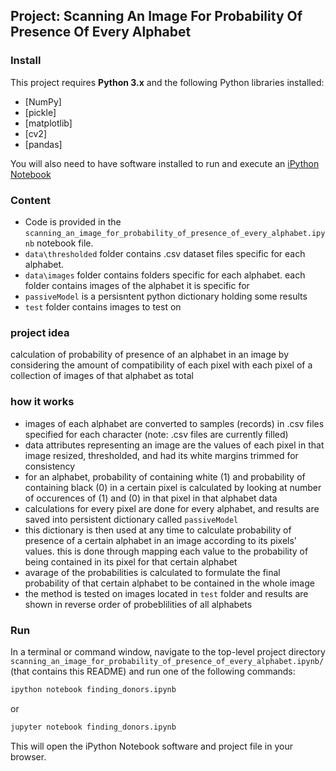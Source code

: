 ## Project:  Scanning An Image For Probability Of Presence Of Every Alphabet

### Install

This project requires **Python 3.x** and the following Python libraries installed:

- [NumPy]
- [pickle]
- [matplotlib]
- [cv2]
- [pandas]

You will also need to have software installed to run and execute an [iPython Notebook](http://ipython.org/notebook.html)

### Content

- Code is provided in the `scanning_an_image_for_probability_of_presence_of_every_alphabet.ipynb` notebook file.
- `data\thresholded` folder contains .csv dataset files specific for each alphabet.
- `data\images` folder contains folders specific for each alphabet. each folder contains images of the alphabet it is specific for
- `passiveModel` is a persisntent python dictionary holding some results
- `test` folder contains images to test on

### project idea
calculation of probability of presence of an alphabet in an image by considering the amount of compatibility of each pixel with each pixel of a collection of images of that alphabet as total

### how it works
- images of each alphabet are converted to samples (records) in .csv files specified for each character (note: .csv files are currently filled)
- data attributes representing an image are the values of each pixel in that image resized, thresholded, and had its white margins trimmed for consistency
- for an alphabet, probability of containing white (1) and probability of containing black (0) in a certain pixel is calculated by looking at number of occurences of (1) and (0) in that pixel in that alphabet data
- calculations for every pixel are done for every alphabet, and results are saved into persistent dictionary called `passiveModel`
- this dictionary is then used at any time to calculate probability of presence of a certain alphabet in an image according to its pixels' values. this is done through mapping each value to the probability of being contained in its pixel for that certain alphabet
- avarage of the probabilities is calculated to formulate the final probability of that certain alphabet to be contained in the whole image
- the method is tested on images located in `test` folder and results are shown in reverse order of probeblilities of all alphabets



### Run

In a terminal or command window, navigate to the top-level project directory `scanning_an_image_for_probability_of_presence_of_every_alphabet.ipynb/` (that contains this README) and run one of the following commands:

```bash
ipython notebook finding_donors.ipynb
```  
or
```bash
jupyter notebook finding_donors.ipynb
```

This will open the iPython Notebook software and project file in your browser.
